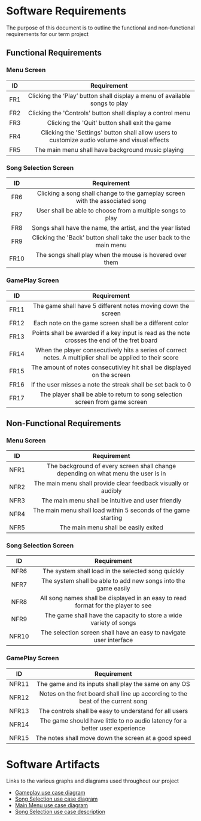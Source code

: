 # Software Requirements
The purpose of this document is to outline the functional and non-functional requirements for our term project

## Functional Requirements

### Menu Screen
| ID | Requirement |
| :-------------: | :----------: |
| FR1 | Clicking the ‘Play’ button shall display a menu of available songs to play |
| FR2 | Clicking the 'Controls' button shall display a control menu |
| FR3 | Clicking the 'Quit' button shall exit the game |
| FR4 | Clicking the 'Settings' button shall allow users to customize audio volume and visual effects |
| FR5 | The main menu shall have background music playing |

### Song Selection Screen
| ID | Requirement |
| :-------------: | :----------: |
| FR6 | Clicking a song shall change to the gameplay screen with the associated song |
| FR7 | User shall be able to choose from a multiple songs to play |
| FR8 | Songs shall have the name, the artist, and the year listed |
| FR9 | Clicking the 'Back' button shall take the user back to the main menu |
| FR10 | The songs shall play when the mouse is hovered over them |

### GamePlay Screen
| ID | Requirement |
| :-------------: | :----------: |
| FR11 | The game shall have 5 different notes moving down the screen |
| FR12 | Each note on the game screen shall be a different color |
| FR13 | Points shall be awarded if a key input is read as the note crosses the end of the fret board |
| FR14 | When the player consecutively hits a series of correct notes. A multiplier shall be applied to their score |
| FR15 | The amount of notes consecutivley hit shall be displayed on the screen |
| FR16 | If the user misses a note the streak shall be set back to 0 |
| FR17 | The player shall be able to return to song selection screen from game screen |

## Non-Functional Requirements

### Menu Screen
| ID | Requirement |
| :-------------: | :----------: |
| NFR1 | The background of every screen shall change depending on what menu the user is in |
| NFR2 | The main menu shall provide clear feedback visually or audibly |
| NFR3 | The main menu shall be intuitive and user friendly |
| NFR4 | The main menu shall load within 5 seconds of the game starting |
| NFR5 | The main menu shall be easily exited |

### Song Selection Screen
| ID | Requirement |
| :-------------: | :----------: |
| NFR6 | The system shall load in the selected song quickly |
| NFR7 | The system shall be able to add new songs into the game easily |
| NFR8 | All song names shall be displayed in an easy to read format for the player to see |
| NFR9 | The game shall have the capacity to store a wide variety of songs |
| NFR10 | The selection screen shall have an easy to navigate user interface |

### GamePlay Screen
| ID | Requirement |
| :-------------: | :----------: |
| NFR11 | The game and its inputs shall play the same on any OS |
| NFR12 | Notes on the fret board shall line up according to the beat of the current song |
| NFR13 | The controls shall be easy to understand for all users |
| NFR14 | The game should have little to no audio latency for a better user experience |
| NFR15 | The notes shall move down the screen at a good speed |

# Software Artifacts
Links to the various graphs and diagrams used throughout our project

* [Gameplay use case diagram](https://github.com/kylewscott/GVSU-CIS350-Bobcats/blob/master/artifacts/use_case_diagrams/Gameplay_UseCase.pdf)
* [Song Selection use case diagram](https://github.com/kylewscott/GVSU-CIS350-Bobcats/blob/master/artifacts/use_case_diagrams/Song_selection_use_case.drawio.pdf)
* [Main Menu use case diagram](https://github.com/kylewscott/GVSU-CIS350-Bobcats/blob/master/artifacts/use_case_diagrams/UseCase1.2.drawio.pdf)
* [Song Selection use case description](https://github.com/kylewscott/GVSU-CIS350-Bobcats/blob/master/artifacts/use_case_diagrams/use_case_description_songSelection.md)
